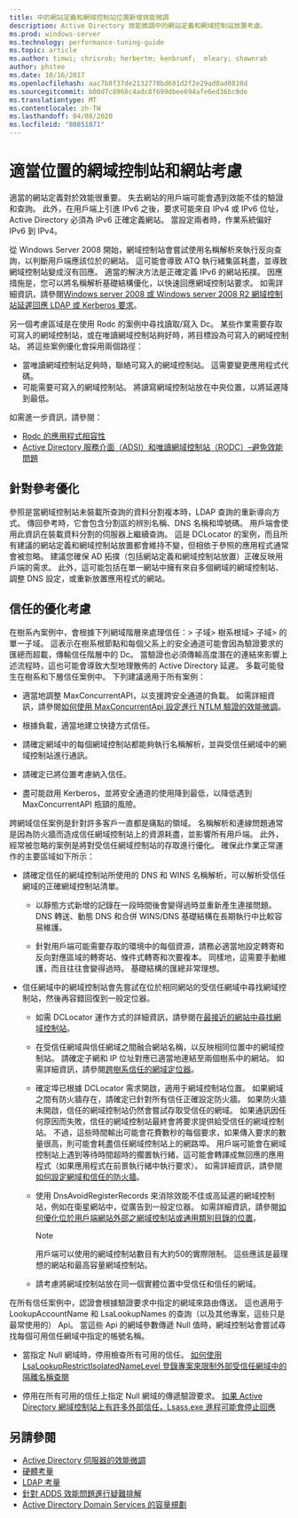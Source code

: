 ```yaml
---
title: 中的網站定義和網域控制站位置新增效能微調
description: Active Directory 效能微調中的網站定義和網域控制站放置考慮。
ms.prod: windows-server
ms.technology: performance-tuning-guide
ms.topic: article
ms.author: timwi; chrisrob; herbertm; kenbrumf;  mleary; shawnrab
author: phstee
ms.date: 10/16/2017
ms.openlocfilehash: aac7b8f37de2132778bd681d2f2e29ad0ad0810d
ms.sourcegitcommit: b00d7c8968c4adc8f699dbee694afe6ed36bc9de
ms.translationtype: MT
ms.contentlocale: zh-TW
ms.lasthandoff: 04/08/2020
ms.locfileid: "80851871"
---
```

# <a name="proper-placement-of-domain-controllers-and-site-considerations"></a>適當位置的網域控制站和網站考慮

適當的網站定義對於效能很重要。 失去網站的用戶端可能會遇到效能不佳的驗證和查詢。 此外，在用戶端上引進 IPv6 之後，要求可能來自 IPv4 或 IPv6 位址，Active Directory 必須為 IPv6 正確定義網站。 當設定兩者時，作業系統偏好 IPv6 到 IPv4。

從 Windows Server 2008 開始，網域控制站會嘗試使用名稱解析來執行反向查詢，以判斷用戶端應該位於的網站。 這可能會導致 ATQ 執行緒集區耗盡，並導致網域控制站變成沒有回應。 適當的解決方法是正確定義 IPv6 的網站拓撲。 因應措施是，您可以將名稱解析基礎結構優化，以快速回應網域控制站要求。 如需詳細資訊，請參閱[Windows server 2008 或 Windows server 2008 R2 網域控制站延遲回應 LDAP 或 Kerberos 要求](https://support.microsoft.com/kb/2668820)。

另一個考慮區域是在使用 Rodc 的案例中尋找讀取/寫入 Dc。  某些作業需要存取可寫入的網域控制站，或在唯讀網域控制站夠好時，將目標設為可寫入的網域控制站。  將這些案例優化會採用兩個路徑：
-   當唯讀網域控制站足夠時，聯絡可寫入的網域控制站。  這需要變更應用程式代碼。
-   可能需要可寫入的網域控制站。  將讀寫網域控制站放在中央位置，以將延遲降到最低。

如需進一步資訊，請參閱：
-   [Rodc 的應用程式相容性](https://technet.microsoft.com/library/cc772597.aspx)
-   [Active Directory 服務介面（ADSI）和唯讀網域控制站（RODC）–避免效能問題](https://blogs.technet.microsoft.com/fieldcoding/2012/06/24/active-directory-service-interface-adsi-and-the-read-only-domain-controller-rodc-avoiding-performance-issues/)

## <a name="optimize-for-referrals"></a>針對參考優化

參照是當網域控制站未裝載所查詢的資料分割複本時，LDAP 查詢的重新導向方式。 傳回參考時，它會包含分割區的辨別名稱、DNS 名稱和埠號碼。 用戶端會使用此資訊在裝載資料分割的伺服器上繼續查詢。 這是 DCLocator 的案例，而且所有建議的網站定義和網域控制站放置都會維持不變，但相依于參照的應用程式通常會被忽略。 建議您確保 AD 拓撲（包括網站定義和網域控制站放置）正確反映用戶端的需求。 此外，這可能包括在單一網站中擁有來自多個網域的網域控制站、調整 DNS 設定，或重新放置應用程式的網站。

## <a name="optimization-considerations-for-trusts"></a>信任的優化考慮

在樹系內案例中，會根據下列網域階層來處理信任：&gt; 子域&gt; 樹系根域&gt; 子域&gt; 的單一子域。 這表示在樹系根節點和每個父系上的安全通道可能會因為驗證要求的匯總而超載，傳輸信任階層中的 Dc。 當驗證也必須傳輸高度潛在的連結來影響上述流程時，這也可能會導致大型地理散佈的 Active Directory 延遲。 多載可能發生在樹系和下層信任案例中。 下列建議適用于所有案例：

-   適當地調整 MaxConcurrentAPI，以支援跨安全通道的負載。 如需詳細資訊，請參閱[如何使用 MaxConcurrentApi 設定進行 NTLM 驗證的效能微調](https://support.microsoft.com/kb/2688798/EN-US)。

-   根據負載，適當地建立快捷方式信任。

-   請確定網域中的每個網域控制站都能夠執行名稱解析，並與受信任網域中的網域控制站進行通訊。

-   請確定已將位置考慮納入信任。

-   盡可能啟用 Kerberos，並將安全通道的使用降到最低，以降低遇到 MaxConcurrentAPI 瓶頸的風險。

跨網域信任案例是針對許多客戶一直都是痛點的領域。 名稱解析和連線問題通常是因為防火牆而造成信任網域控制站上的資源耗盡，並影響所有用戶端。 此外，經常被忽略的案例是將對受信任網域控制站的存取進行優化。 確保此作業正常運作的主要區域如下所示：

-   請確定信任的網域控制站所使用的 DNS 和 WINS 名稱解析，可以解析受信任網域的正確網域控制站清單。

    -   以靜態方式新增的記錄在一段時間後會變得過時並重新產生連接問題。 DNS 轉送、動態 DNS 和合併 WINS/DNS 基礎結構在長期執行中比較容易維護。

    -   針對用戶端可能需要存取的環境中的每個資源，請務必適當地設定轉寄和反向對應區域的轉寄站、條件式轉寄和次要複本。 同樣地，這需要手動維護，而且往往會變得過時。 基礎結構的匯總非常理想。

-   信任網域中的網域控制站會先嘗試在位於相同網站的受信任網域中尋找網域控制站，然後再容錯回復到一般定位器。

    -   如需 DCLocator 運作方式的詳細資訊，請參閱在[最接近的網站中尋找網域控制站](https://technet.microsoft.com/library/cc978016.aspx)。

    -   在受信任網域與信任網域之間融合網站名稱，以反映相同位置中的網域控制站。 請確定子網和 IP 位址對應已適當地連結至兩個樹系中的網站。 如需詳細資訊，請參閱[跨樹系信任的網域定位器](https://blogs.technet.com/b/askds/archive/2008/09/24/domain-locator-across-a-forest-trust.aspx)。

    -   確定埠已根據 DCLocator 需求開啟，適用于網域控制站位置。 如果網域之間有防火牆存在，請確定已針對所有信任正確設定防火牆。 如果防火牆未開啟，信任的網域控制站仍然會嘗試存取受信任的網域。 如果通訊因任何原因而失敗，信任的網域控制站最終會將要求提供給受信任的網域控制站。 不過，這些時間輸出可能會花費數秒的每個要求，如果傳入要求的數量很高，則可能會耗盡信任網域控制站上的網路埠。 用戶端可能會在網域控制站上遇到等待時間超時的擱置執行緒，這可能會轉譯成無回應的應用程式（如果應用程式在前景執行緒中執行要求）。 如需詳細資訊，請參閱[如何設定網域和信任的防火牆](https://support.microsoft.com/kb/179442)。

    -   使用 DnsAvoidRegisterRecords 來消除效能不佳或高延遲的網域控制站，例如在衛星網站中，從廣告到一般定位器。 如需詳細資訊，請參閱[如何優化位於用戶端網站外部之網域控制站或通用類別目錄的位置](https://support.microsoft.com/kb/306602)。

        > [!NOTE]
        > 用戶端可以使用的網域控制站數目有大約50的實際限制。 這些應該是最理想的網站和最高容量網域控制站。

    
    -  請考慮將網域控制站放在同一個實體位置中受信任和信任的網域。

在所有信任案例中，認證會根據驗證要求中指定的網域來路由傳送。 這也適用于 LookupAccountName 和 LsaLookupNames 的查詢（以及其他專案，這些只是最常使用的） Api。 當這些 Api 的網域參數傳遞 Null 值時，網域控制站會嘗試尋找每個可用信任網域中指定的帳號名稱。

-   當指定 Null 網域時，停用檢查所有可用的信任。 [如何使用 LsaLookupRestrictIsolatedNameLevel 登錄專案來限制外部受信任網域中的隔離名稱查閱](https://support.microsoft.com/kb/818024)

-   停用在所有可用的信任上指定 Null 網域的傳遞驗證要求。 [如果 Active Directory 網域控制站上有許多外部信任，Lsass.exe 進程可能會停止回應](https://support.microsoft.com/kb/923241/EN-US)

## <a name="see-also"></a>另請參閱
- [Active Directory 伺服器的效能微調](index.md)
- [硬體考量](hardware-considerations.md)
- [LDAP 考量](ldap-considerations.md)
- [針對 ADDS 效能問題進行疑難排解](troubleshoot.md) 
- [Active Directory Domain Services 的容量規劃](https://go.microsoft.com/fwlink/?LinkId=324566)